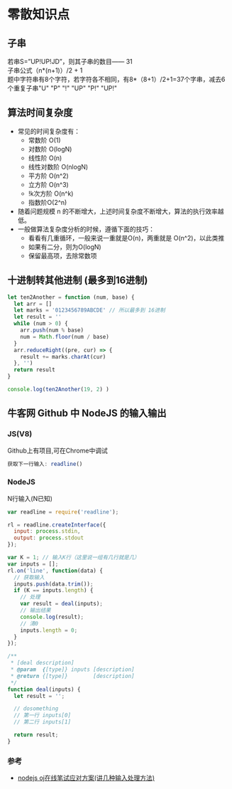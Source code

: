 # 零散知识点

## 子串
若串S=”UP!UP!JD”，则其子串的数目—— 31  
子串公式（n*(n+1)）/2 + 1  
题中字符串有8个字符，若字符各不相同，有8*（8+1）/2+1=37个字串，减去6个重复子串"U" "P" "!" "UP" "P!" "UP!"

## 算法时间复杂度
- 常见的时间复杂度有：
  * 常数阶 O(1)
  * 对数阶 O(logN)
  * 线性阶 O(n)
  * 线性对数阶 O(nlogN)
  * 平方阶 O(n^2)
  * 立方阶 O(n^3)
  * !k次方阶 O(n^k)
  * 指数阶O(2^n)
- 随着问题规模 n 的不断增大，上述时间复杂度不断增大，算法的执行效率越低。
- 一般做算法复杂度分析的时候，遵循下面的技巧：
  * 看看有几重循环，一般来说一重就是O(n)，两重就是 O(n^2)，以此类推
  * 如果有二分，则为O(logN)
  * 保留最高项，去除常数项


## 十进制转其他进制 (最多到16进制)
```js
let ten2Another = function (num, base) {
  let arr = []
  let marks = '0123456789ABCDE' // 所以最多到 16进制
  let result = ''
  while (num > 0) {
    arr.push(num % base)
    num = Math.floor(num / base)
  }
  arr.reduceRight((pre, cur) => {
    result += marks.charAt(cur)
  }, '')
  return result
}

console.log(ten2Another(19, 2) )
```
## 牛客网 Github 中 NodeJS 的输入输出
### JS(V8)
Github上有项目,可在Chrome中调试
```js
获取下一行输入: readline()
```
### NodeJS
N行输入(N已知)
```js
var readline = require('readline');

rl = readline.createInterface({
  input: process.stdin,
  output: process.stdout
});

var K = 1; // 输入K行（这里说一组有几行就是几）
var inputs = [];
rl.on('line', function(data) {
  // 获取输入
  inputs.push(data.trim());
  if (K == inputs.length) { 
    // 处理
    var result = deal(inputs);
    // 输出结果
    console.log(result);
    // 清0
    inputs.length = 0;
  }
});

/**
 * [deal description]
 * @param  {[type]} inputs [description]
 * @return {[type]}        [description]
 */
function deal(inputs) {
  let result = '';

  // dosomething
  // 第一行 inputs[0]
  // 第二行 inputs[1]

  return result;
}
```
### 参考
- [nodejs oj在线笔试应对方案(讲几种输入处理方法)](https://www.cnblogs.com/floor/p/6667059.html)